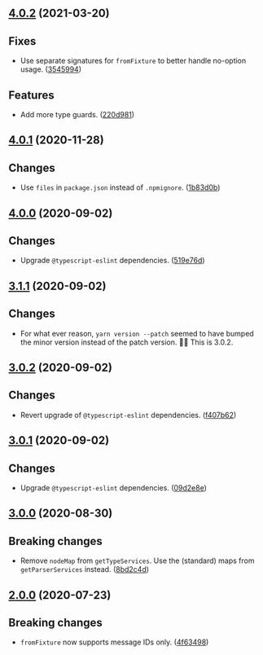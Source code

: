 <a name="4.0.2"></a>
## [4.0.2](https://github.com/cartant/eslint-etc/compare/v4.0.1...v4.0.2) (2021-03-20)

## Fixes

* Use separate signatures for `fromFixture` to better handle no-option usage. ([3545994](https://github.com/cartant/eslint-etc/commit/3545994))

## Features

* Add more type guards. ([220d981](https://github.com/cartant/eslint-etc/commit/220d981))

<a name="4.0.1"></a>
## [4.0.1](https://github.com/cartant/eslint-etc/compare/v4.0.0...v4.0.1) (2020-11-28)

## Changes

* Use `files` in `package.json` instead of `.npmignore`. ([1b83d0b](https://github.com/cartant/eslint-etc/commit/1b83d0b))

<a name="4.0.0"></a>
## [4.0.0](https://github.com/cartant/eslint-etc/compare/v3.0.2...v4.0.0) (2020-09-02)

## Changes

* Upgrade `@typescript-eslint` dependencies. ([519e76d](https://github.com/cartant/eslint-etc/commit/519e76d))

<a name="3.1.1"></a>
## [3.1.1](https://github.com/cartant/eslint-etc/compare/v3.0.1...v3.0.2) (2020-09-02)

## Changes

* For what ever reason, `yarn version --patch` seemed to have bumped the minor version instead of the patch version. 🤷‍♂️ This is 3.0.2.

<a name="3.0.2"></a>
## [3.0.2](https://github.com/cartant/eslint-etc/compare/v3.0.1...v3.0.2) (2020-09-02)

## Changes

* Revert upgrade of `@typescript-eslint` dependencies. ([f407b62](https://github.com/cartant/eslint-etc/commit/f407b62))

<a name="3.0.1"></a>
## [3.0.1](https://github.com/cartant/eslint-etc/compare/v3.0.0...v3.0.1) (2020-09-02)

## Changes

* Upgrade `@typescript-eslint` dependencies. ([09d2e8e](https://github.com/cartant/eslint-etc/commit/09d2e8e))

<a name="3.0.0"></a>
## [3.0.0](https://github.com/cartant/eslint-etc/compare/v2.0.0...v3.0.0) (2020-08-30)

## Breaking changes

* Remove `nodeMap` from `getTypeServices`. Use the (standard) maps from `getParserServices` instead. ([8bd2c4d](https://github.com/cartant/eslint-etc/commit/8bd2c4d))

<a name="2.0.0"></a>
## [2.0.0](https://github.com/cartant/eslint-etc/compare/v1.0.2...v2.0.0) (2020-07-23)

## Breaking changes

* `fromFixture` now supports message IDs only. ([4f63498](https://github.com/cartant/eslint-etc/commit/4f63498))
